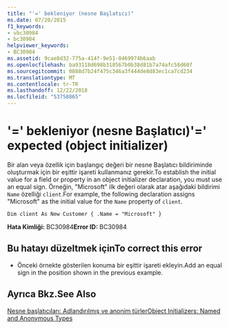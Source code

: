```yaml
---
title: "'=' bekleniyor (nesne Başlatıcı)"
ms.date: 07/20/2015
f1_keywords:
- vbc30984
- bc30984
helpviewer_keywords:
- BC30984
ms.assetid: 9cae8d32-775a-414f-9e51-0469974b6aab
ms.openlocfilehash: ba93118d698b318567b0b38d81b7a74afc58d60f
ms.sourcegitcommit: 0888d7b24f475c346a3f444de8d83ec1ca7cd234
ms.translationtype: MT
ms.contentlocale: tr-TR
ms.lasthandoff: 12/22/2018
ms.locfileid: "53758865"
---
```

# <a name="-expected-object-initializer"></a><span data-ttu-id="71c0d-102">'=' bekleniyor (nesne Başlatıcı)</span><span class="sxs-lookup"><span data-stu-id="71c0d-102">'=' expected (object initializer)</span></span>
<span data-ttu-id="71c0d-103">Bir alan veya özellik için başlangıç değeri bir nesne Başlatıcı bildiriminde oluşturmak için bir eşittir işareti kullanmanız gerekir.</span><span class="sxs-lookup"><span data-stu-id="71c0d-103">To establish the initial value for a field or property in an object initializer declaration, you must use an equal sign.</span></span> <span data-ttu-id="71c0d-104">Örneğin, "Microsoft" ilk değeri olarak atar aşağıdaki bildirimi `Name` özelliği `client`.</span><span class="sxs-lookup"><span data-stu-id="71c0d-104">For example, the following declaration assigns "Microsoft" as the initial value for the `Name` property of `client`.</span></span>  
  
```  
Dim client As New Customer { .Name = "Microsoft" }  
```  
  
 <span data-ttu-id="71c0d-105">**Hata Kimliği:** BC30984</span><span class="sxs-lookup"><span data-stu-id="71c0d-105">**Error ID:** BC30984</span></span>  
  
## <a name="to-correct-this-error"></a><span data-ttu-id="71c0d-106">Bu hatayı düzeltmek için</span><span class="sxs-lookup"><span data-stu-id="71c0d-106">To correct this error</span></span>  
  
-   <span data-ttu-id="71c0d-107">Önceki örnekte gösterilen konuma bir eşittir işareti ekleyin.</span><span class="sxs-lookup"><span data-stu-id="71c0d-107">Add an equal sign in the position shown in the previous example.</span></span>  
  
## <a name="see-also"></a><span data-ttu-id="71c0d-108">Ayrıca Bkz.</span><span class="sxs-lookup"><span data-stu-id="71c0d-108">See Also</span></span>  
 [<span data-ttu-id="71c0d-109">Nesne başlatıcıları: Adlandırılmış ve anonim türler</span><span class="sxs-lookup"><span data-stu-id="71c0d-109">Object Initializers: Named and Anonymous Types</span></span>](../../visual-basic/programming-guide/language-features/objects-and-classes/object-initializers-named-and-anonymous-types.md)  
   
 
